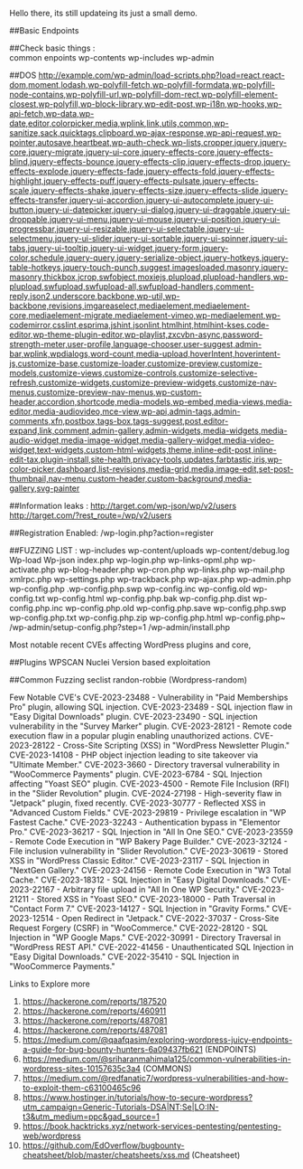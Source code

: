 Hello there,
its still updateing its just a small demo.

##Basic Endpoints 

##Check basic things :  
common enpoints
	wp-contents
	wp-includes
	wp-admin

##DOS 
	http://example.com/wp-admin/load-scripts.php?load=react,react-dom,moment,lodash,wp-polyfill-fetch,wp-polyfill-formdata,wp-polyfill-node-contains,wp-polyfill-url,wp-polyfill-dom-rect,wp-polyfill-element-closest,wp-polyfill,wp-block-library,wp-edit-post,wp-i18n,wp-hooks,wp-api-fetch,wp-data,wp-date,editor,colorpicker,media,wplink,link,utils,common,wp-sanitize,sack,quicktags,clipboard,wp-ajax-response,wp-api-request,wp-pointer,autosave,heartbeat,wp-auth-check,wp-lists,cropper,jquery,jquery-core,jquery-migrate,jquery-ui-core,jquery-effects-core,jquery-effects-blind,jquery-effects-bounce,jquery-effects-clip,jquery-effects-drop,jquery-effects-explode,jquery-effects-fade,jquery-effects-fold,jquery-effects-highlight,jquery-effects-puff,jquery-effects-pulsate,jquery-effects-scale,jquery-effects-shake,jquery-effects-size,jquery-effects-slide,jquery-effects-transfer,jquery-ui-accordion,jquery-ui-autocomplete,jquery-ui-button,jquery-ui-datepicker,jquery-ui-dialog,jquery-ui-draggable,jquery-ui-droppable,jquery-ui-menu,jquery-ui-mouse,jquery-ui-position,jquery-ui-progressbar,jquery-ui-resizable,jquery-ui-selectable,jquery-ui-selectmenu,jquery-ui-slider,jquery-ui-sortable,jquery-ui-spinner,jquery-ui-tabs,jquery-ui-tooltip,jquery-ui-widget,jquery-form,jquery-color,schedule,jquery-query,jquery-serialize-object,jquery-hotkeys,jquery-table-hotkeys,jquery-touch-punch,suggest,imagesloaded,masonry,jquery-masonry,thickbox,jcrop,swfobject,moxiejs,plupload,plupload-handlers,wp-plupload,swfupload,swfupload-all,swfupload-handlers,comment-reply,json2,underscore,backbone,wp-util,wp-backbone,revisions,imgareaselect,mediaelement,mediaelement-core,mediaelement-migrate,mediaelement-vimeo,wp-mediaelement,wp-codemirror,csslint,esprima,jshint,jsonlint,htmlhint,htmlhint-kses,code-editor,wp-theme-plugin-editor,wp-playlist,zxcvbn-async,password-strength-meter,user-profile,language-chooser,user-suggest,admin-bar,wplink,wpdialogs,word-count,media-upload,hoverIntent,hoverintent-js,customize-base,customize-loader,customize-preview,customize-models,customize-views,customize-controls,customize-selective-refresh,customize-widgets,customize-preview-widgets,customize-nav-menus,customize-preview-nav-menus,wp-custom-header,accordion,shortcode,media-models,wp-embed,media-views,media-editor,media-audiovideo,mce-view,wp-api,admin-tags,admin-comments,xfn,postbox,tags-box,tags-suggest,post,editor-expand,link,comment,admin-gallery,admin-widgets,media-widgets,media-audio-widget,media-image-widget,media-gallery-widget,media-video-widget,text-widgets,custom-html-widgets,theme,inline-edit-post,inline-edit-tax,plugin-install,site-health,privacy-tools,updates,farbtastic,iris,wp-color-picker,dashboard,list-revisions,media-grid,media,image-edit,set-post-thumbnail,nav-menu,custom-header,custom-background,media-gallery,svg-painter

##Information leaks : 
	http://target.com/wp-json/wp/v2/users
	http://target.com/?rest_route=/wp/v2/users

##Registration Enabled: 
	/wp-login.php?action=register
	


##FUZZING LIST : 
	wp-includes
	wp-content/uploads
	wp-content/debug.log
	Wp-load
	Wp-json
	index.php
	wp-login.php
	wp-links-opml.php
	wp-activate.php
	wp-blog-header.php
	wp-cron.php
	wp-links.php
	wp-mail.php
	xmlrpc.php
	wp-settings.php
	wp-trackback.php
	wp-ajax.php
	wp-admin.php
	wp-config.php
	.wp-config.php.swp
	wp-config.inc
	wp-config.old
	wp-config.txt
	wp-config.html
	wp-config.php.bak
	wp-config.php.dist
	wp-config.php.inc
	wp-config.php.old
	wp-config.php.save
	wp-config.php.swp
	wp-config.php.txt
	wp-config.php.zip
	wp-config.php.html
	wp-config.php~
	/wp-admin/setup-config.php?step=1
	/wp-admin/install.php


Most notable recent CVEs affecting WordPress plugins and core,

##Plugins
	WPSCAN
	Nuclei 
	Version based exploitation 

##Common Fuzzing 
	seclist
	randon-robbie (Wordpress-random)


Few Notable CVE's
CVE-2023-23488 - Vulnerability in "Paid Memberships Pro" plugin, allowing SQL injection.
CVE-2023-23489 - SQL injection flaw in "Easy Digital Downloads" plugin.
CVE-2023-23490 - SQL injection vulnerability in the "Survey Marker" plugin.
CVE-2023-28121 - Remote code execution flaw in a popular plugin enabling unauthorized actions.
CVE-2023-28122 - Cross-Site Scripting (XSS) in "WordPress Newsletter Plugin."
CVE-2023-14108 - PHP object injection leading to site takeover via "Ultimate Member."
CVE-2023-3660 - Directory traversal vulnerability in "WooCommerce Payments" plugin.
CVE-2023-6784 - SQL Injection affecting "Yoast SEO" plugin.
CVE-2023-4500 - Remote File Inclusion (RFI) in the "Slider Revolution" plugin.
CVE-2024-27198 - High-severity flaw in "Jetpack" plugin, fixed recently.
CVE-2023-30777 - Reflected XSS in "Advanced Custom Fields."
CVE-2023-29819 - Privilege escalation in "WP Fastest Cache."
CVE-2023-32243 - Authentication bypass in "Elementor Pro."
CVE-2023-36217 - SQL Injection in "All In One SEO."
CVE-2023-23559 - Remote Code Execution in "WP Bakery Page Builder."
CVE-2023-32124 - File inclusion vulnerability in "Slider Revolution."
CVE-2023-30619 - Stored XSS in "WordPress Classic Editor."
CVE-2023-23117 - SQL Injection in "NextGen Gallery."
CVE-2023-24156 - Remote Code Execution in "W3 Total Cache."
CVE-2023-18312 - SQL Injection in "Easy Digital Downloads."
CVE-2023-22167 - Arbitrary file upload in "All In One WP Security."
CVE-2023-21211 - Stored XSS in "Yoast SEO."
CVE-2023-18000 - Path Traversal in "Contact Form 7."
CVE-2023-14127 - SQL Injection in "Gravity Forms."
CVE-2023-12514 - Open Redirect in "Jetpack."
CVE-2022-37037 - Cross-Site Request Forgery (CSRF) in "WooCommerce."
CVE-2022-28120 - SQL Injection in "WP Google Maps."
CVE-2022-30991 - Directory Traversal in "WordPress REST API."
CVE-2022-41456 - Unauthenticated SQL Injection in "Easy Digital Downloads."
CVE-2022-35410 - SQL Injection in "WooCommerce Payments."



Links to Explore more
1. https://hackerone.com/reports/187520 
2. https://hackerone.com/reports/460911
3. https://hackerone.com/reports/487081
4. https://hackerone.com/reports/487081
5. https://medium.com/@qaafqasim/exploring-wordpress-juicy-endpoints-a-guide-for-bug-bounty-hunters-6a09437fb621 (ENDPOINTS)
6. https://medium.com/@sriharanmahimala125/common-vulnerabilities-in-wordpress-sites-10157635c3a4 (COMMONS)
7. https://medium.com/@redfanatic7/wordpress-vulnerabilities-and-how-to-exploit-them-c63100465c96
8. https://www.hostinger.in/tutorials/how-to-secure-wordpress?utm_campaign=Generic-Tutorials-DSA|NT:Se|LO:IN-t3&utm_medium=ppc&gad_source=1
9. https://book.hacktricks.xyz/network-services-pentesting/pentesting-web/wordpress
10. https://github.com/EdOverflow/bugbounty-cheatsheet/blob/master/cheatsheets/xss.md (Cheatsheet)
